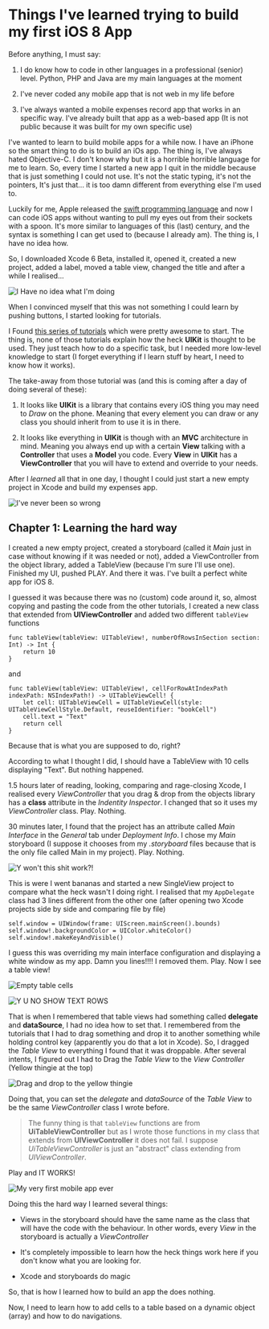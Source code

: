 # Things I've learned trying to build my first iOS 8 App

Before anything, I must say:

1. I do know how to code in other languages in a professional (senior) level. Python, PHP and Java are my main languages at the moment

1. I've never coded any mobile app that is not web in my life before

1. I've always wanted a mobile expenses record app that works in an specific way. I've already built that app as a web-based app (It is not public because it was built for my own specific use)

I've wanted to learn to build mobile apps for a while now. I have an iPhone so the smart thing to do is to build an iOs app. The thing is, I've always hated Objective-C. I don't know why but it is a horrible horrible language for me to learn. So, every time I started a new app I quit in the middle because that is just something I could not use. It's not the static typing, it's not the pointers, It's just that... it is too damn different from everything else I'm used to.

Luckily for me, Apple released the [swift programming language](https://developer.apple.com/swift/) and now I can code iOS apps without wanting to pull my eyes out from their sockets with a spoon. It's more similar to languages of this (last) century, and the syntax is something I can get used to (because I already am). The thing is, I have no idea how.

So, I downloaded Xcode 6 Beta, installed it, opened it, created a new project, added a label, moved a table view, changed the title and after a while I realised...

![I Have no idea what I'm doing](http://www.angelfoodcomic.com/wp-content/uploads/I-have-no-idea-what-I-am-doing.jpg)

When I convinced myself that this was not something I could learn by pushing buttons, I started looking for tutorials.

I Found [this series of tutorials](http://www.raywenderlich.com/74438/swift-tutorial-a-quick-start) which were pretty awesome to start. The thing is, none of those tutorials explain how the heck **UIKit** is thought to be used. They just teach how to do a specific task, but I needed more low-level knowledge to start (I forget everything if I learn stuff by heart, I need to know how it works).

The take-away from those tutorial was (and this is coming after a day of doing several of these):

1. It looks like **UIKit** is a library that contains every iOS thing you may need to *Draw* on the phone. Meaning that every element you can draw or any class you should inherit from to use it is in there.

1. It looks like everything in **UIKit** is though with an **MVC** architecture in mind. Meaning you always end up with a certain **View** talking with a **Controller** that uses a **Model** you code. Every **View** in **UIKit** has a **ViewController** that you will have to extend and override to your needs.

After I *learned* all that in one day, I thought I could just start a new empty project in Xcode and build my expenses app.

![I've never been so wrong](http://media.tumblr.com/add585e61c39de42d4b692a23fc86208/tumblr_inline_mmkjegnCVQ1qz4rgp.gif)

## Chapter 1: Learning the hard way

I created a new empty project, created a storyboard (called it *Main* just in case without knowing if it was needed or not), added a ViewController from the object library, added a TableView (because I'm sure I'll use one). Finished my UI, pushed PLAY. And there it was. I've built a perfect white app for iOS 8.

I guessed it was because there was no (custom) code around it, so, almost copying and pasting the code from the other tutorials, I created a new class that extended from **UIViewController** and added two different `tableView` functions

	func tableView(tableView: UITableView!, numberOfRowsInSection section: Int) -> Int {
		return 10
	}

and

	func tableView(tableView: UITableView!, cellForRowAtIndexPath indexPath: NSIndexPath!) -> UITableViewCell! {
        let cell: UITableViewCell = UITableViewCell(style: UITableViewCellStyle.Default, reuseIdentifier: "bookCell")
        cell.text = "Text"
        return cell
    }

Because that is what you are supposed to do, right?

According to what I thought I did, I should have a TableView with 10 cells displaying "Text". But nothing happened.

1.5 hours later of reading, looking, comparing and rage-closing Xcode, I realised every *ViewController* that you drag & drop from the objects library has a **class** attribute in the *Indentity Inspector*. I changed that so it uses my *ViewController* class. Play. Nothing.

30 minutes later, I found that the project has an attribute called *Main Interface* in the *General* tab under *Deployment Info*. I chose my *Main* storyboard (I suppose it chooses from my *.storyboard* files because that is the only file called Main in my project). Play. Nothing.

![Y won't this shit work?!](http://wac.450f.edgecastcdn.net/80450F/my1073fm.com/files/2013/08/Frustration-630x419.jpg)

This is were I went bananas and started a new SingleView project to compare what the heck wasn't I doing right. I realised that my `AppDelegate` class had 3 lines different from the other one (after opening two Xcode projects side by side and comparing file by file)

```
self.window = UIWindow(frame: UIScreen.mainScreen().bounds)
self.window!.backgroundColor = UIColor.whiteColor()
self.window!.makeKeyAndVisible()
```

I guess this was overriding my main interface configuration and displaying a white window as my app. Damn you lines!!!! I removed them. Play. Now I see a table view!

![Empty table cells](http://cl.ly/image/151A2S1V0f3X/Screen%20Shot%202014-06-27%20at%2011.07.43%20PM.png)

![Y U NO SHOW TEXT ROWS](http://cdn.memegenerator.net/instances/500x/51774477.jpg)

That is when I remembered that table views had something called **delegate** and **dataSource**, I had no idea how to set that. I remembered from the tutorials that I had to drag something and drop it to another something while holding control key (apparently you do that a lot in Xcode). So, I dragged the *Table View* to everything I found that it was droppable. After several intents, I figured out I had to Drag the *Table View* to the *View Controller* (Yellow thingie at the top)

![Drag and drop to the yellow thingie](http://cl.ly/image/1g19393V011D/Screen_Shot_2014-06-27_at_11_14_08_PM.png)

Doing that, you can set the *delegate* and *dataSource* of the *Table View* to be the same *ViewController* class I wrote before.

> The funny thing is that `tableView` functions are from **UiTableViewController** but as I wrote those functions in my class that extends from **UIViewController** it does not fail. I suppose *UiTableViewController* is just an "abstract" class extending from *UIViewController*.

Play and IT WORKS!

![My very first mobile app ever](http://cl.ly/image/1F2n231t1K0K/Screen%20Shot%202014-06-27%20at%2011.06.25%20PM.png)

Doing this the hard way I learned several things:

- Views in the storyboard should have the same name as the class that will have the code with the behaviour. In other words, every *View* in the storyboard is actually a *ViewController*

- It's completely impossible to learn how the heck things work here if you don't know what you are looking for.

- Xcode and storyboards do magic

So, that is how I learned how to build an app the does nothing.

Now, I need to learn how to add cells to a table based on a dynamic object (array) and how to do navigations.
